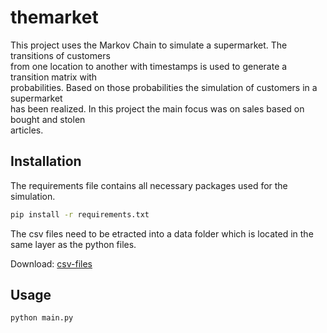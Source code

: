 # themarket

This project uses the Markov Chain to simulate a supermarket. The transitions of customers \
from one location to another with timestamps is used to generate a transition matrix with \
probabilities. Based on those probabilities the simulation of customers in a supermarket  \
has been realized. In this project the main focus was on sales based on bought and stolen  \
articles.


## Installation

The requirements file contains all necessary packages used for the simulation.

```bash
pip install -r requirements.txt
```

The csv files need to be etracted into a data folder which is located in the same layer as 
the python files.

Download: [csv-files]()

## Usage

```bash
python main.py
```

